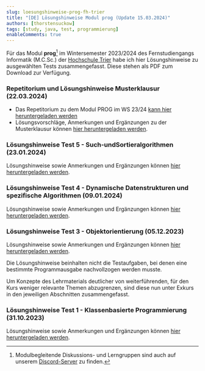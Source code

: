 ```yaml
---
slug: loesungshinweise-prog-fh-trier
title: "[DE] Lösungshinweise Modul prog (Update 15.03.2024)"  
authors: [thorstensuckow]
tags: [study, java, test, programmierung]
enableComments: true
---
```


Für das Modul **prog**[^1] im Wintersemester 2023/2024 des Fernstudiengangs Informatik (M.C.Sc.) der
[Hochschule Trier](https://www.hochschule-trier.de/) habe ich hier Lösungshinweise zu ausgewählten Tests zusammengefasst. Diese stehen als PDF zum Download zur Verfügung.

<!--truncate-->
### Repetitorium und Lösungshinweise Musterklausur (22.03.2024)
- Das Repetitorium zu dem Modul PROG im WS 23/24 [kann hier heruntergeladen werden](./repetitorium-prog-ws-23-24-fh-trier.pdf)
- Lösungsvorschläge, Anmerkungen und Ergänzungen zu der Musterklausur können
[hier heruntergeladen werden](./loesungsvorschlag-musterklausur-prog-ws-23-24-fh-trier.pdf).

### Lösungshinweise Test 5 - Such-undSortieralgorithmen (23.01.2024)
Lösungshinweise sowie Anmerkungen und Ergänzungen können
[hier heruntergeladen werden](./loesungshinweise-test5-prog-ws-23-24-fh-trier.pdf).

### Lösungshinweise Test 4 - Dynamische Datenstrukturen und spezifische Algorithmen (09.01.2024)
Lösungshinweise sowie Anmerkungen und Ergänzungen können
[hier heruntergeladen werden](./loesungshinweise-test4-prog-ws-23-24-fh-trier.pdf).


### Lösungshinweise Test 3 - Objektorientierung (05.12.2023)
Lösungshinweise sowie Anmerkungen und Ergänzungen können
[hier heruntergeladen werden](./loesungshinweise-test3-prog-ws-23-24-fh-trier.pdf).

Die Lösungshinweise beinhalten nicht die Testaufgaben, bei denen eine bestimmte Programmausgabe nachvollzogen werden musste.

Um Konzepte des Lehrmaterials deutlicher von weiterführenden, für den Kurs
weniger relevante Themen abzugrenzen, sind diese nun unter Exkurs in den jeweiligen Abschnitten zusammengefasst.

### Lösungshinweise Test 1 - Klassenbasierte Programmierung (31.10.2023)
Lösungshinweise sowie Anmerkungen und Ergänzungen können
[hier heruntergeladen werden](./loesungshinweise-test1-prog-ws-23-24-fh-trier.pdf).  

[^1]: Modulbegleitende Diskussions- und Lerngruppen sind auch auf unserem [Discord-Server](https://discord.gg/3g24RM2qKW) zu finden. 